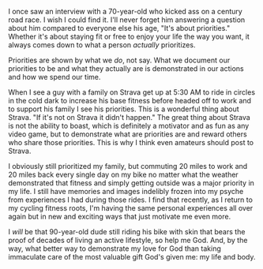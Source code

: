 I once saw an interview with a 70-year-old who kicked ass on a century road race. I wish I could find it. I'll never forget him answering a question about him compared to everyone else his age, "It's about priorities." Whether it's about staying fit or free to enjoy your life the way you want, it always comes down to what a person _actually_ prioritizes. 

Priorities are shown by what we *do*, not say. What we document our priorities to be and what they actually are is demonstrated in our actions and how we spend our time. 

When I see a guy with a family on Strava get up at 5:30 AM to ride in circles in the cold dark to increase his base fitness before headed off to work and to support his family I see his priorities. This is a wonderful thing about Strava. "If it's not on Strava it didn't happen." The great thing about Strava is not the ability to boast, which is definitely a motivator and as fun as any video game, but to demonstrate what are priorities are and reward others who share those priorities. This is why I think even amateurs should post to Strava.

I obviously still prioritized my family, but commuting 20 miles to work and 20 miles back every single day on my bike no matter what the weather demonstrated that fitness and simply getting outside was a major priority in my life. I still have memories and images indelibly frozen into my psyche from experiences I had during those rides. I find that recently, as I return to my cycling fitness roots, I'm having the same personal experiences all over again but in new and exciting ways that just motivate me even more.

I _will_ be that 90-year-old dude still riding his bike with skin that bears the proof of decades of living an active lifestyle, so help me God. And, by the way, what better way to demonstrate my love for God than taking immaculate care of the most valuable gift God's given me: my life and body.